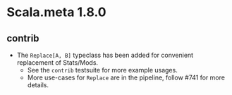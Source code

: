 # Scala.meta 1.8.0

## contrib

- The `Replace[A, B]` typeclass has been added for convenient replacement of Stats/Mods.
  - See the `contrib` testsuite for more example usages.
  - More use-cases for `Replace` are in the pipeline, follow #741 for more details.
